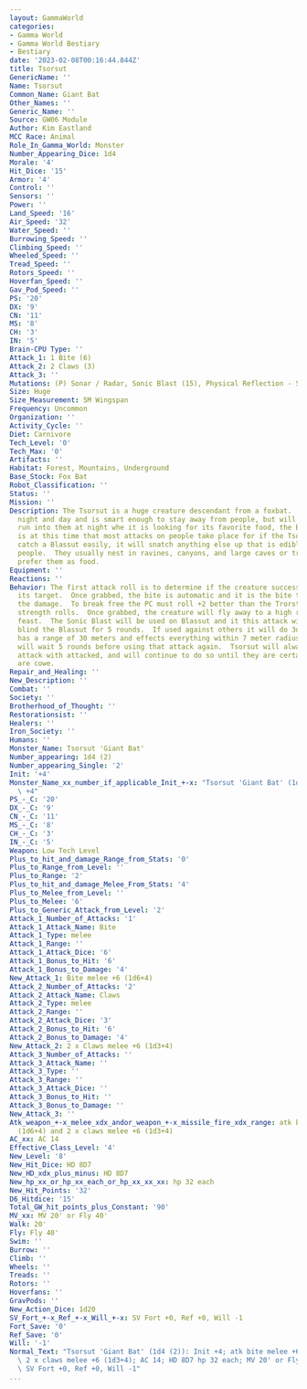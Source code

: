```yaml
---
layout: GammaWorld
categories:
- Gamma World
- Gamma World Bestiary
- Bestiary
date: '2023-02-08T00:16:44.844Z'
title: Tsorsut
GenericName: ''
Name: Tsorsut
Common_Name: Giant Bat
Other_Names: ''
Generic_Name: ''
Source: GW06 Module
Author: Kim Eastland
MCC Race: Animal
Role_In_Gamma_World: Monster
Number_Appearing_Dice: 1d4
Morale: '4'
Hit_Dice: '15'
Armor: '4'
Control: ''
Sensors: ''
Power: ''
Land_Speed: '16'
Air_Speed: '32'
Water_Speed: ''
Burrowing_Speed: ''
Climbing_Speed: ''
Wheeled_Speed: ''
Tread_Speed: ''
Rotors_Speed: ''
Hoverfan_Speed: ''
Gav_Pod_Speed: ''
PS: '20'
DX: '9'
CN: '11'
MS: '8'
CH: '3'
IN: '5'
Brain-CPU Type: ''
Attack_1: 1 Bite (6)
Attack_2: 2 Claws (3)
Attack_3: ''
Mutations: (P) Sonar / Radar, Sonic Blast (15), Physical Reflection - Sonics
Size: Huge
Size_Measurement: 5M Wingspan
Frequency: Uncommon
Organization: ''
Activity_Cycle: ''
Diet: Carnivore
Tech_Level: '0'
Tech_Max: '0'
Artifacts: ''
Habitat: Forest, Mountains, Underground
Base_Stock: Fox Bat
Robot_Classification: ''
Status: ''
Mission: ''
Description: The Tsorsut is a huge creature descendant from a foxbat.  It hunds both
  night and day and is smart enough to stay away from people, but will lsometimes
  run into them at night whe it is looking for its favorite food, the Blassut.  It
  is at this time that most attacks on people take place for if the Tsorsut can not
  catch a Blassut easily, it will snatch anything else up that is edible including
  people.  They usually nest in ravines, canyons, and large caves or trees  Bu'daan
  prefer them as food.
Equipment: ''
Reactions: ''
Behavior: The first attack roll is to determine if the creature successfully grabs
  its target.  Once grabbed, the bite is automatic and it is the bite that causes
  the damage.  To break free the PC must roll +2 better than the Trorst on opposed
  strength rolls.  Once grabbed, the creature will fly away to a high roosting placeto
  feast.  The Sonic Blast will be used on Blassut and it this attack will completely
  blind the Blassut for 5 rounds.  If used against others it will do 3d6 damage and
  has a range of 30 meters and effects everything within 7 meter radius.  The Tosrsut
  will wait 5 rounds before using that attack again.  Tsorsut will always counter
  attack with attacked, and will continue to do so until they are certain any attackers
  are cowe.
Repair_and_Healing: ''
New_Description: ''
Combat: ''
Society: ''
Brotherhood_of_Thought: ''
Restorationsist: ''
Healers: ''
Iron_Society: ''
Humans: ''
Monster_Name: Tsorsut 'Giant Bat'
Number_appearing: 1d4 (2)
Number_appearing_Single: '2'
Init: '+4'
Monster_Name_xx_number_if_applicable_Init_+-x: "Tsorsut 'Giant Bat' (1d4 (2)): Init\
  \ +4"
PS_-_C: '20'
DX_-_C: '9'
CN_-_C: '11'
MS_-_C: '8'
CH_-_C: '3'
IN_-_C: '5'
Weapon: Low Tech Level
Plus_to_hit_and_damage_Range_from_Stats: '0'
Plus_to_Range_from_Level: ''
Plus_to_Range: '2'
Plus_to_hit_and_damage_Melee_From_Stats: '4'
Plus_to_Melee_from_Level: ''
Plus_to_Melee: '6'
Plus_to_Generic_Attack_from_Level: '2'
Attack_1_Number_of_Attacks: '1'
Attack_1_Attack_Name: Bite
Attack_1_Type: melee
Attack_1_Range: ''
Attack_1_Attack_Dice: '6'
Attack_1_Bonus_to_Hit: '6'
Attack_1_Bonus_to_Damage: '4'
New_Attack_1: Bite melee +6 (1d6+4)
Attack_2_Number_of_Attacks: '2'
Attack_2_Attack_Name: Claws
Attack_2_Type: melee
Attack_2_Range: ''
Attack_2_Attack_Dice: '3'
Attack_2_Bonus_to_Hit: '6'
Attack_2_Bonus_to_Damage: '4'
New_Attack_2: 2 x Claws melee +6 (1d3+4)
Attack_3_Number_of_Attacks: ''
Attack_3_Attack_Name: ''
Attack_3_Type: ''
Attack_3_Range: ''
Attack_3_Attack_Dice: ''
Attack_3_Bonus_to_Hit: ''
Attack_3_Bonus_to_Damage: ''
New_Attack_3: ''
Atk_weapon_+-x_melee_xdx_andor_weapon_+-x_missile_fire_xdx_range: atk bite melee +6
  (1d6+4) and 2 x claws melee +6 (1d3+4)
AC_xx: AC 14
Effective_Class_Level: '4'
New_Level: '8'
New_Hit_Dice: HD 8D7
New_HD_xdx_plus_minus: HD 8D7
New_hp_xx_or_hp_xx_each_or_hp_xx_xx_xx: hp 32 each
New_Hit_Points: '32'
D6_Hitdice: '15'
Total_GW_hit_points_plus_Constant: '90'
MV_xx: MV 20' or Fly 40'
Walk: 20'
Fly: Fly 40'
Swim: ''
Burrow: ''
Climb: ''
Wheels: ''
Treads: ''
Rotors: ''
Hoverfans: ''
GravPods: ''
New_Action_Dice: 1d20
SV_Fort_+-x_Ref_+-x_Will_+-x: SV Fort +0, Ref +0, Will -1
Fort_Save: '0'
Ref_Save: '0'
Will: '-1'
Normal_Text: "Tsorsut 'Giant Bat' (1d4 (2)): Init +4; atk bite melee +6 (1d6+4) and\
  \ 2 x claws melee +6 (1d3+4); AC 14; HD 8D7 hp 32 each; MV 20' or Fly 40' ; 1d20;\
  \ SV Fort +0, Ref +0, Will -1"
...
```

